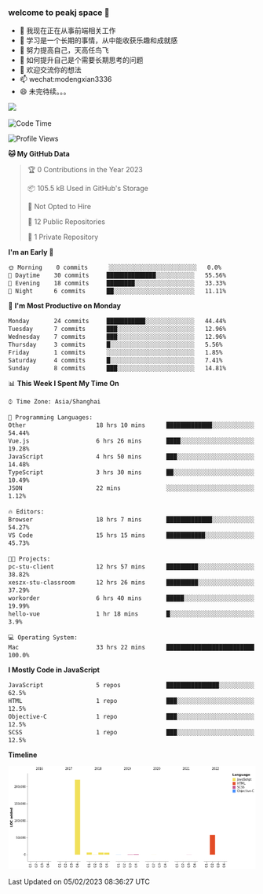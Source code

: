 ### welcome to peakj space 👋



- 🔭 我现在正在从事前端相关工作
- 🌱 学习是一个长期的事情，从中能收获乐趣和成就感
- 👯 努力提高自己，天高任鸟飞
- 🤔 如何提升自己是个需要长期思考的问题
- 💬 欢迎交流你的想法
- 📫 wechat:modengxian3336
- 😄 未完待续。。。

![](https://s2.ax1x.com/2019/06/28/ZKxc4J.jpg)

<!--START_SECTION:waka-->
![Code Time](http://img.shields.io/badge/Code%20Time-2%2C191%20hrs%2036%20mins-blue)

![Profile Views](http://img.shields.io/badge/Profile%20Views-0-blue)

**🐱 My GitHub Data** 

> 🏆 0 Contributions in the Year 2023
 > 
> 📦 105.5 kB Used in GitHub's Storage 
 > 
> 🚫 Not Opted to Hire
 > 
> 📜 12 Public Repositories 
 > 
> 🔑 1 Private Repository 
 > 
**I'm an Early 🐤** 

```text
🌞 Morning    0 commits      ░░░░░░░░░░░░░░░░░░░░░░░░░   0.0% 
🌆 Daytime    30 commits     ██████████████░░░░░░░░░░░   55.56% 
🌃 Evening    18 commits     ████████░░░░░░░░░░░░░░░░░   33.33% 
🌙 Night      6 commits      ██░░░░░░░░░░░░░░░░░░░░░░░   11.11%

```
📅 **I'm Most Productive on Monday** 

```text
Monday       24 commits     ███████████░░░░░░░░░░░░░░   44.44% 
Tuesday      7 commits      ███░░░░░░░░░░░░░░░░░░░░░░   12.96% 
Wednesday    7 commits      ███░░░░░░░░░░░░░░░░░░░░░░   12.96% 
Thursday     3 commits      █░░░░░░░░░░░░░░░░░░░░░░░░   5.56% 
Friday       1 commits      ░░░░░░░░░░░░░░░░░░░░░░░░░   1.85% 
Saturday     4 commits      █░░░░░░░░░░░░░░░░░░░░░░░░   7.41% 
Sunday       8 commits      ███░░░░░░░░░░░░░░░░░░░░░░   14.81%

```


📊 **This Week I Spent My Time On** 

```text
⌚︎ Time Zone: Asia/Shanghai

💬 Programming Languages: 
Other                    18 hrs 10 mins      █████████████░░░░░░░░░░░░   54.44% 
Vue.js                   6 hrs 26 mins       ████░░░░░░░░░░░░░░░░░░░░░   19.28% 
JavaScript               4 hrs 50 mins       ███░░░░░░░░░░░░░░░░░░░░░░   14.48% 
TypeScript               3 hrs 30 mins       ██░░░░░░░░░░░░░░░░░░░░░░░   10.49% 
JSON                     22 mins             ░░░░░░░░░░░░░░░░░░░░░░░░░   1.12%

🔥 Editors: 
Browser                  18 hrs 7 mins       █████████████░░░░░░░░░░░░   54.27% 
VS Code                  15 hrs 15 mins      ███████████░░░░░░░░░░░░░░   45.73%

🐱‍💻 Projects: 
pc-stu-client            12 hrs 57 mins      █████████░░░░░░░░░░░░░░░░   38.82% 
xeszx-stu-classroom      12 hrs 26 mins      █████████░░░░░░░░░░░░░░░░   37.29% 
workorder                6 hrs 40 mins       █████░░░░░░░░░░░░░░░░░░░░   19.99% 
hello-vue                1 hr 18 mins        █░░░░░░░░░░░░░░░░░░░░░░░░   3.9%

💻 Operating System: 
Mac                      33 hrs 22 mins      █████████████████████████   100.0%

```

**I Mostly Code in JavaScript** 

```text
JavaScript               5 repos             ███████████████░░░░░░░░░░   62.5% 
HTML                     1 repo              ███░░░░░░░░░░░░░░░░░░░░░░   12.5% 
Objective-C              1 repo              ███░░░░░░░░░░░░░░░░░░░░░░   12.5% 
SCSS                     1 repo              ███░░░░░░░░░░░░░░░░░░░░░░   12.5%

```


**Timeline**

![Chart not found](https://raw.githubusercontent.com/PeakJ/PeakJ/master/charts/bar_graph.png) 


 Last Updated on 05/02/2023 08:36:27 UTC
<!--END_SECTION:waka-->
